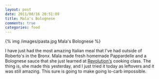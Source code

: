 ```yaml
---
layout: post
date: 2011/08/16 20:51:09
title: Mala's Bolognese
comments: true
categories: food
---
```


{% img /images/pasta.jpg Mala's Bolognese %}

I have just had the most amazing Italian meal that I've had outside of
Roberto's in the Bronx. Mala made fresh homemade Pappardelle and a
Bolognese sauce that she just learned at
[Revolution's](http://www.revolutionrestaurant.com) cooking class. The
thing is, she made this yesterday, and I just tried it today as
leftovers and it was still amazing. This sure is going to make going
lo-carb impossible.
